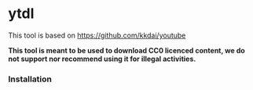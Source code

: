 # ytdl
This tool is based on https://github.com/kkdai/youtube

**This tool is meant to be used to download CC0 licenced content, we do not support nor recommend using it for illegal activities.**

### Installation
```bash

```